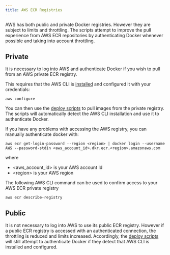 ```yaml
---
title: AWS ECR Registries
---
```


AWS has both public and private Docker registries.  However they are subject to limits and throttling.  The scripts attempt to improve the pull experience from AWS ECR repositories by authenticating Docker whenever possible and taking into account throttling.

## Private

It is necessary to log into AWS and authenticate Docker if you wish to pull from an AWS private ECR registry.

This requires that the AWS CLI is [installed](https://docs.aws.amazon.com/cli/latest/userguide/getting-started-install.html) and configured it with your credentials:

```
aws configure
```

You can then use the [deploy scripts](../../) to pull images from the private registry.  The scripts will automatically detect the AWS CLI installation and use it to authenticate Docker.

If you have any problems with accessing the AWS registry, you can manually authenticate docker with:

```
aws ecr get-login-password --region <region> | docker login --username AWS --password-stdin <aws_account_id>.dkr.ecr.<region>.amazonaws.com
```
where
* \<aws_account_id> is your AWS account Id
* \<region> is your AWS region

The following AWS CLI command can be used to confirm access to your AWS ECR private registry
```
aws ecr describe-registry
```

## Public

It is not necessary to log into AWS to use its public ECR registry.  However if a public ECR registry is accessed with an authenticated connection, the throttling is reduced and limits increased.  Accordingly, the [deploy scripts](../../) will still attempt to authenticate Docker if they detect that AWS CLI is installed and configured.
